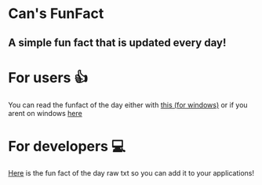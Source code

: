 # Can's FunFact
## A simple fun fact that is updated every day!

# For users 👍

You can read the funfact of the day either with [this (for windows)](https://github.com/CanDoesGames/FunFactOfTheDay) or if you arent on windows [here](https://github.com/CanDoesGames/funfact/blob/main/fact.txt)

# For developers 💻

[Here](https://raw.githubusercontent.com/CanDoesGames/funfact/main/fact.txt) is the fun fact of the day raw txt so you can add it to your applications!
